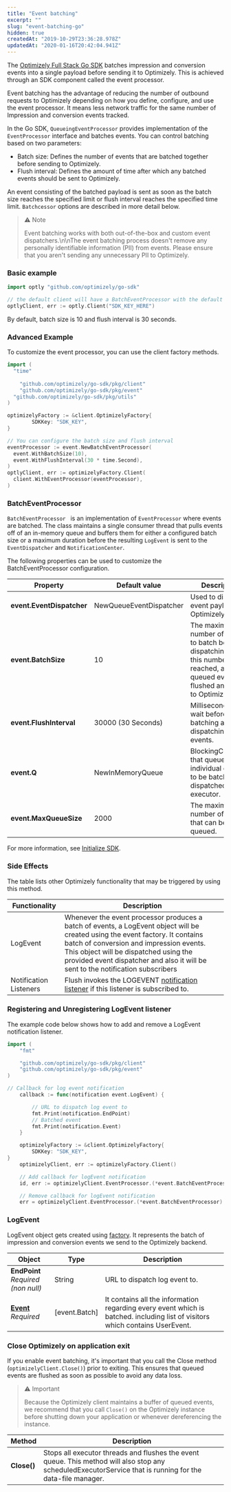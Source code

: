 ```yaml
---
title: "Event batching"
excerpt: ""
slug: "event-batching-go"
hidden: true
createdAt: "2019-10-29T23:36:28.978Z"
updatedAt: "2020-01-16T20:42:04.941Z"
---
```

The [Optimizely Full Stack Go SDK](https://github.com/optimizely/go-sdk) batches impression and conversion events into a single payload before sending it to Optimizely. This is achieved through an SDK component called the event processor.

Event batching has the advantage of reducing the number of outbound requests to Optimizely depending on how you define, configure, and use the event processor. It means less network traffic for the same number of Impression and conversion events tracked.

In the Go SDK, `QueueingEventProcessor` provides implementation of the `EventProcessor` interface and batches events. You can control batching based on two parameters:

- Batch size: Defines the number of events that are batched together before sending to Optimizely.
- Flush interval: Defines the amount of time after which any batched events should be sent to Optimizely.

An event consisting of the batched payload is sent as soon as the batch size reaches the specified limit or flush interval reaches the specified time limit. `Batchcessor` options are described in more detail below.

>⚠️ Note
>
> Event batching works with both out-of-the-box and custom event dispatchers.\n\nThe event batching process doesn't remove any personally identifiable information (PII) from events. Please ensure that you aren't sending any unnecessary PII to Optimizely.

### Basic example

```go
import optly "github.com/optimizely/go-sdk"

// the default client will have a BatchEventProcessor with the default options
optlyClient, err := optly.Client("SDK_KEY_HERE")
```
By default, batch size is 10 and flush interval is 30 seconds.

### Advanced Example
To customize the event processor, you can use the client factory methods.

```go
import (
  "time"
  
	"github.com/optimizely/go-sdk/pkg/client"
	"github.com/optimizely/go-sdk/pkg/event"
  "github.com/optimizely/go-sdk/pkg/utils"
)

optimizelyFactory := &client.OptimizelyFactory{
		SDKKey: "SDK_KEY",	
}

// You can configure the batch size and flush interval
eventProcessor := event.NewBatchEventProcessor(
  event.WithBatchSize(10), 
  event.WithFlushInterval(30 * time.Second),
)
optlyClient, err := optimizelyFactory.Client(
  client.WithEventProcessor(eventProcessor),
)

```

### BatchEventProcessor
`BatchEventProcessor ` is an implementation of `EventProcessor` where events are batched. The class maintains a single consumer thread that pulls events off of an in-memory queue and buffers them for either a configured batch size or a maximum duration before the resulting `LogEvent` is sent to the `EventDispatcher` and `NotificationCenter`.

The following properties can be used to customize the BatchEventProcessor configuration.

| Property                  | Default value           | Description                                                                                                                                  |
|---------------------------|-------------------------|----------------------------------------------------------------------------------------------------------------------------------------------|
| **event.EventDispatcher** | NewQueueEventDispatcher | Used to dispatch event payload to Optimizely.                                                                                                |
| **event.BatchSize**       | 10                      | The maximum number of events to batch before dispatching. Once this number is reached, all queued events are flushed and sent to Optimizely. |
| **event.FlushInterval**   | 30000 (30 Seconds)      | Milliseconds to wait before batching and dispatching events.                                                                                 |
| **event.Q**               | NewInMemoryQueue        | BlockingCollection that queues individual events to be batched and dispatched by the executor.                                               |
| **event.MaxQueueSize**    | 2000                    | The maximum number of events that can be queued.                                                                                             |

For more information, see [Initialize SDK](doc:initialize-sdk-go).
### Side Effects
The table lists other Optimizely functionality that may be triggered by using this method.

| Functionality          | Description                                                                                                                                                                                                                                                                                               |
|------------------------|-----------------------------------------------------------------------------------------------------------------------------------------------------------------------------------------------------------------------------------------------------------------------------------------------------------|
| LogEvent               | Whenever the event processor produces a batch of events, a LogEvent object will be created using the event factory. It contains batch of conversion and impression events. This object will be dispatched using the provided event dispatcher and also it will be sent to the notification subscribers |
| Notification Listeners | Flush invokes the LOGEVENT [notification listener](doc:set-up-notification-listener-go) if this listener is subscribed to.                                                                                                                                                                                |
### Registering and Unregistering LogEvent listener

The example code below shows how to add and remove a LogEvent notification listener.
```go
import (
	"fmt"

	"github.com/optimizely/go-sdk/pkg/client"
	"github.com/optimizely/go-sdk/pkg/event"
)

// Callback for log event notification
	callback := func(notification event.LogEvent) {

		// URL to dispatch log event to
		fmt.Print(notification.EndPoint)
		// Batched event
		fmt.Print(notification.Event)
	}

	optimizelyFactory := &client.OptimizelyFactory{
		SDKKey: "SDK_KEY",
}
	optimizelyClient, err := optimizelyFactory.Client()

	// Add callback for logEvent notification
	id, err := optimizelyClient.EventProcessor.(*event.BatchEventProcessor).OnEventDispatch(callback)

	// Remove callback for logEvent notification
	err = optimizelyClient.EventProcessor.(*event.BatchEventProcessor).RemoveOnEventDispatch(id)
```
###  LogEvent

LogEvent object gets created using [factory](https://github.com/optimizely/go-sdk/blob/8a8fb7e959f2597d26d2a0dc3a6a072dcbc15f0f/pkg/event/factory.go#L46). It represents the batch of impression and conversion events we send to the Optimizely backend.

| Object                                                                                                                                  | Type          | Description                                                                                                                  |
|-----------------------------------------------------------------------------------------------------------------------------------------|---------------|------------------------------------------------------------------------------------------------------------------------------|
| **EndPoint** <br/>*Required (non null)*                                                                                                 | String        | URL to dispatch log event to.                                                                                                |
| **[Event](https://github.com/optimizely/go-sdk/blob/8a8fb7e959f2597d26d2a0dc3a6a072dcbc15f0f/pkg/event/events.go#L70)** <br/>*Required* | [event.Batch] | It contains all the information regarding every event which is batched. including list of visitors which contains UserEvent. |

### Close Optimizely on application exit

If you enable event batching, it's important that you call the Close method (`optimizelyClient.Close()`) prior to exiting. This ensures that queued events are flushed as soon as possible to avoid any data loss.

>⚠️ Important
>
> Because the Optimizely client maintains a buffer of queued events, we recommend that you call `Close()` on the Optimizely instance before shutting down your application or whenever dereferencing the instance.

| Method      | Description                                                                                                                                                |
|-------------|------------------------------------------------------------------------------------------------------------------------------------------------------------|
| **Close()** | Stops all executor threads and flushes the event queue. This method will also stop any scheduledExecutorService that is running for the data-file manager. |
